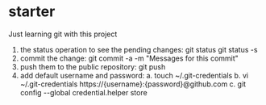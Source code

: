# starter
Just learning git with this project

1. the status operation to see the pending changes:
    git status
    git status -s
2. commit the change:
    git commit -a -m "Messages for this commit"
3. push them to the public repository:
    git push
4. add default username and password:
    a. touch ~/.git-credentials
    b. vi ~/.git-credentials
       https://{username}:{password}@github.com
    c. git config --global credential.helper store

